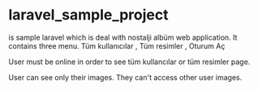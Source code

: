 # laravel_sample_project 
is sample laravel which is deal with nostalji albüm web application. It contains three menu. Tüm kullanıcılar , Tüm resimler , Oturum Aç

User must be online in order to see tüm kullancılar or tüm resimler page.

User can see only their images. They can't access other user images.
